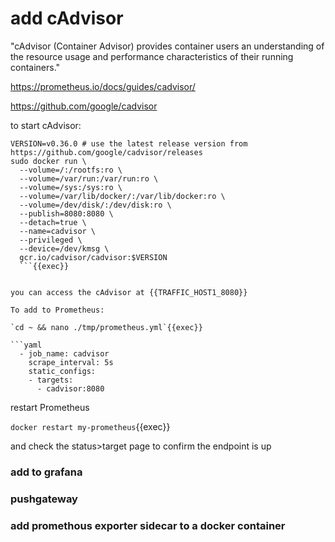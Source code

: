 # add cAdvisor

"cAdvisor (Container Advisor) provides container users an understanding of the resource usage and performance characteristics of their running containers."

https://prometheus.io/docs/guides/cadvisor/

https://github.com/google/cadvisor



to start cAdvisor:

```
VERSION=v0.36.0 # use the latest release version from https://github.com/google/cadvisor/releases
sudo docker run \
  --volume=/:/rootfs:ro \
  --volume=/var/run:/var/run:ro \
  --volume=/sys:/sys:ro \
  --volume=/var/lib/docker/:/var/lib/docker:ro \
  --volume=/dev/disk/:/dev/disk:ro \
  --publish=8080:8080 \
  --detach=true \
  --name=cadvisor \
  --privileged \
  --device=/dev/kmsg \
  gcr.io/cadvisor/cadvisor:$VERSION
  ```{{exec}}


you can access the cAdvisor at {{TRAFFIC_HOST1_8080}}

To add to Prometheus:

`cd ~ && nano ./tmp/prometheus.yml`{{exec}}

```yaml
  - job_name: cadvisor
    scrape_interval: 5s
    static_configs:
    - targets:
      - cadvisor:8080
```

restart Prometheus

`docker restart my-prometheus`{{exec}}

and check the status>target page to confirm the endpoint is up


### add to grafana


### pushgateway

### add promethous exporter sidecar to a docker container




